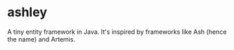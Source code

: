 ashley
======

A tiny entity framework in Java. It's inspired by frameworks like Ash (hence the name) and Artemis.
